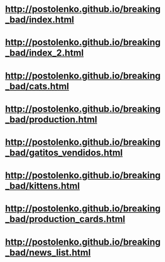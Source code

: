 # http://postolenko.github.io/breaking_bad/index.html
# http://postolenko.github.io/breaking_bad/index_2.html
# http://postolenko.github.io/breaking_bad/cats.html
# http://postolenko.github.io/breaking_bad/production.html
# http://postolenko.github.io/breaking_bad/gatitos_vendidos.html
# http://postolenko.github.io/breaking_bad/kittens.html
# http://postolenko.github.io/breaking_bad/production_cards.html
# http://postolenko.github.io/breaking_bad/news_list.html
